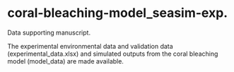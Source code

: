 # coral-bleaching-model_seasim-exp.
Data supporting manuscript. 

The experimental environmental data and validation data (experimental_data.xlsx) and simulated outputs from the coral bleaching model (model_data) are made available.

